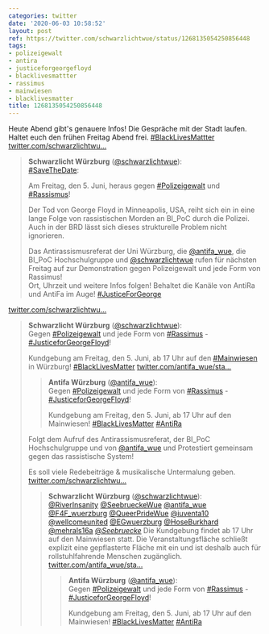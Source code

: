 ```yaml
---
categories: twitter
date: '2020-06-03 10:58:52'
layout: post
ref: https://twitter.com/schwarzlichtwue/status/1268135054250856448
tags:
- polizeigewalt
- antira
- justiceforgeorgefloyd
- blacklivesmattter
- rassimus
- mainwiesen
- blacklivesmatter
title: 1268135054250856448
---
```

Heute Abend gibt's genauere Infos! Die Gespräche mit der Stadt laufen. Haltet euch den frühen Freitag Abend frei. [#BlackLivesMattter](/t/blacklivesmattter) [twitter.com/schwarzlichtwu…](https://twitter.com/schwarzlichtwue/status/1267142000555495425)
> <b>Schwarzlicht Würzburg</b> ([@schwarzlichtwue](https://twitter.com/schwarzlichtwue)):  
>[#SaveTheDate](/t/savethedate):  
>  
>Am Freitag, den 5. Juni, heraus gegen [#Polizeigewalt](/t/polizeigewalt) und [#Rassismus](/t/rassismus)!  
>  
>  
>  
>Der Tod von George Floyd in Minneapolis, USA, reiht sich ein in eine lange Folge von rassistischen Morden an BI_PoC durch die Polizei.  
>Auch in der BRD lässt sich dieses strukturelle Problem nicht ignorieren.  
>  
>  
>  
>Das Antirassismusreferat der Uni Würzburg, die [@antifa_wue](https://twitter.com/antifa_wue), die BI_PoC Hochschulgruppe und [@schwarzlichtwue](https://twitter.com/schwarzlichtwue) rufen für nächsten Freitag auf zur Demonstration gegen Polizeigewalt und jede Form von Rassimus!  
>Ort, Uhrzeit und weitere Infos folgen! Behaltet die Kanäle von AntiRa und AntiFa im Auge! [#JusticeForGeorge](/t/justiceforgeorge)  


[twitter.com/schwarzlichtwu…](https://twitter.com/schwarzlichtwue/status/1268171792625086464?s=19)
> <b>Schwarzlicht Würzburg</b> ([@schwarzlichtwue](https://twitter.com/schwarzlichtwue)):  
>Gegen [#Polizeigewalt](/t/polizeigewalt) und jede Form von [#Rassimus](/t/rassimus) - [#JusticeforGeorgeFloyd](/t/justiceforgeorgefloyd)!  
>  
>  
>  
>Kundgebung am Freitag, den 5. Juni, ab 17 Uhr auf den [#Mainwiesen](/t/mainwiesen) in Würzburg! [#BlackLivesMatter](/t/blacklivesmatter) [twitter.com/antifa_wue/sta…](https://twitter.com/antifa_wue/status/1268170861758070784)  
>> <b>Antifa Würzburg</b> ([@antifa_wue](https://twitter.com/antifa_wue)):    
>>Gegen [#Polizeigewalt](/t/polizeigewalt) und jede Form von [#Rassimus](/t/rassimus) - [#JusticeforGeorgeFloyd](/t/justiceforgeorgefloyd)!    
>>    
>>    
>>    
>>Kundgebung am Freitag, den 5. Juni, ab 17 Uhr auf den Mainwiesen! [#BlackLivesMatter](/t/blacklivesmatter) [#AntiRa](/t/antira)     
>  
>  
>Folgt dem Aufruf des Antirassismusreferat, der BI_PoC Hochschulgruppe und von [@antifa_wue](https://twitter.com/antifa_wue) und Protestiert gemeinsam gegen das rassistische System!  
>  
>Es soll viele Redebeiträge &amp; musikalische Untermalung geben.  
>[twitter.com/schwarzlichtwu…](https://twitter.com/schwarzlichtwue/status/1268173171515101185?s=19)  
>> <b>Schwarzlicht Würzburg</b> ([@schwarzlichtwue](https://twitter.com/schwarzlichtwue)):    
>>[@RiverInsanity](https://twitter.com/RiverInsanity) [@SeebrueckeWue](https://twitter.com/SeebrueckeWue) [@antifa_wue](https://twitter.com/antifa_wue) [@F4F_wuerzburg](https://twitter.com/F4F_wuerzburg) [@QueerPrideWue](https://twitter.com/QueerPrideWue) [@iuventa10](https://twitter.com/iuventa10) [@wellcomeunited](https://twitter.com/wellcomeunited) [@EGwuerzburg](https://twitter.com/EGwuerzburg) [@HoseBurkhard](https://twitter.com/HoseBurkhard) [@mehrals16a](https://twitter.com/mehrals16a) [@_Seebruecke_](https://twitter.com/_Seebruecke_) Die Kundgebung findet ab 17 Uhr auf den Mainwiesen statt. Die Veranstaltungsfläche schließt explizit eine gepflasterte Fläche mit ein und ist deshalb auch für rollstuhlfahrende Menschen zugänglich. [twitter.com/antifa_wue/sta…](https://twitter.com/antifa_wue/status/1268170861758070784?s=19)    
>>> <b>Antifa Würzburg</b> ([@antifa_wue](https://twitter.com/antifa_wue)):      
>>>Gegen [#Polizeigewalt](/t/polizeigewalt) und jede Form von [#Rassimus](/t/rassimus) - [#JusticeforGeorgeFloyd](/t/justiceforgeorgefloyd)!      
>>>      
>>>      
>>>      
>>>Kundgebung am Freitag, den 5. Juni, ab 17 Uhr auf den Mainwiesen! [#BlackLivesMatter](/t/blacklivesmatter) [#AntiRa](/t/antira)       
>>    
>>    
>  
>  

